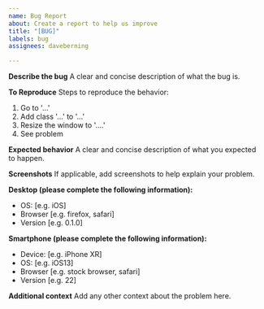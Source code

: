 ```yaml
---
name: Bug Report
about: Create a report to help us improve
title: "[BUG]"
labels: bug
assignees: daveberning

---
```


**Describe the bug**
A clear and concise description of what the bug is.

**To Reproduce**
Steps to reproduce the behavior:
1. Go to '...'
2. Add class '...' to '...'
3. Resize the window to '....'
4. See problem

**Expected behavior**
A clear and concise description of what you expected to happen.

**Screenshots**
If applicable, add screenshots to help explain your problem.

**Desktop (please complete the following information):**
 - OS: [e.g. iOS]
 - Browser [e.g. firefox, safari]
 - Version [e.g. 0.1.0]

**Smartphone (please complete the following information):**
 - Device: [e.g. iPhone XR]
 - OS: [e.g. iOS13]
 - Browser [e.g. stock browser, safari]
 - Version [e.g. 22]

**Additional context**
Add any other context about the problem here.

